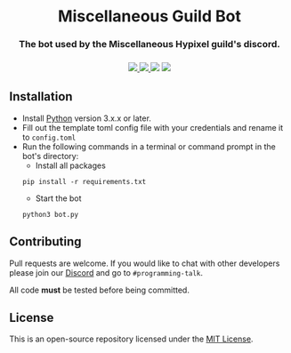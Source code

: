 <h1 align="center">
Miscellaneous Guild Bot
</h1>

<h3 align="center">
The bot used by the Miscellaneous Hypixel guild's discord.
  </h3>
  <h3 align="center">

  <a href="https://discord.gg/dEsfnJkQcq" alt="Discord">
      <img src="https://img.shields.io/discord/522586672148381726?label=discord&style=for-the-badge&color=blue"/>
  </a>
  <a href="https://miscguild.xyz" alt="Website">
      <img src="https://img.shields.io/website?down_color=red&down_message=Offline&style=for-the-badge&up_color=blue&up_message=Online&url=https://miscguild.xyz"/>
  </a>
      <img src="https://img.shields.io/github/languages/code-size/MiscGuild/MiscBot?color=blue&style=for-the-badge"/>
      <img src="https://img.shields.io/github/stars/MiscGuild/MiscBot?color=blue&style=for-the-badge"/>
</h3>

## Installation

* Install [Python](https://www.python.org/) version 3.x.x or later. 
* Fill out the template toml config file with your credentials and rename it to `config.toml`
* Run the following commands in a terminal or command prompt in the bot's directory:
  * Install all packages
  ```
  pip install -r requirements.txt
  ```
  * Start the bot
  ```
  python3 bot.py
  ```

## Contributing
Pull requests are welcome. If you would like to chat with other developers please join our [Discord](https://discord.gg/dEsfnJkQcq) and go to `#programming-talk`.

All code **must** be tested before being committed.

## License
This is an open-source repository licensed under the [MIT License](https://github.com/MiscGuild/MiscBot/blob/main/LICENSE).
